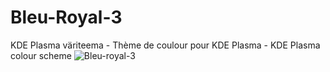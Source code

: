 # Bleu-Royal-3
KDE Plasma väriteema - Thème de coulour pour KDE Plasma - KDE Plasma colour scheme
![Bleu-royal-3](https://user-images.githubusercontent.com/73434605/165275305-07e121fa-aa34-4fe4-a27c-9c8f46459fe2.png)
